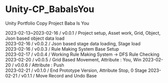 # Unity-CP_BabaIsYou
Unity Portfolio Copy Project Baba Is You

2023-02-13~2023-02-16 / v0.0.1 / Project setup, Asset work, Grid, Object, Json based object data load     
2023-02-16 / v0.0.2 / Json based stage data loading, Stage load         
2023-02-16 / v0.0.3 / Rule Making System Base Setup   
2023-02-17 / v0.0.4 / Working Rule Making System -> DFS Rule Checking   
2023-02-20 / v0.0.5 / Grid Based Movement, Attribute : You, Win
2023-02-20 / v0.0.6 / Attribute : Push  
2023-02-21 / v0.1.0 / End Prototype Version, Attribute Stop, 0 Stage 
2023-02-21 / v0.1.1 / Move Record and Undo Base                         